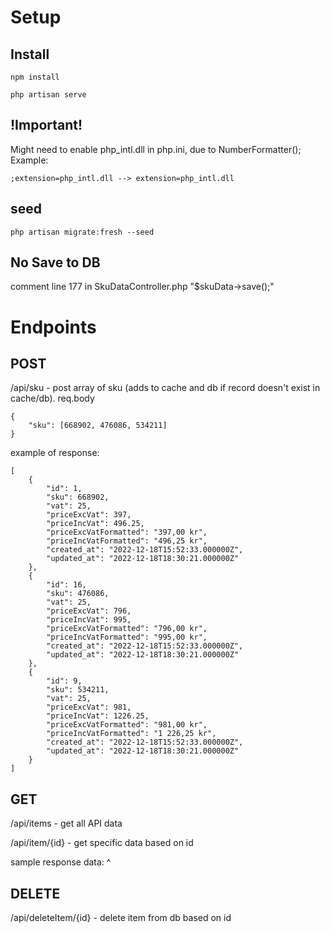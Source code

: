 # Setup

## Install
```
npm install
```

```
php artisan serve
```
## !Important!
Might need to enable php_intl.dll in php.ini, due to NumberFormatter();
Example:
```
;extension=php_intl.dll --> extension=php_intl.dll
```
## seed
```
php artisan migrate:fresh --seed
```
## No Save to DB
comment line 177 in SkuDataController.php "$skuData->save();"

# Endpoints

## POST 
/api/sku - post array of sku (adds to cache and db if record doesn't exist in cache/db).
req.body 
```
{
    "sku": [668902, 476086, 534211]
}
```
example of response:
```
[
	{
		"id": 1,
		"sku": 668902,
		"vat": 25,
		"priceExcVat": 397,
		"priceIncVat": 496.25,
		"priceExcVatFormatted": "397,00 kr",
		"priceIncVatFormatted": "496,25 kr",
		"created_at": "2022-12-18T15:52:33.000000Z",
		"updated_at": "2022-12-18T18:30:21.000000Z"
	},
	{
		"id": 16,
		"sku": 476086,
		"vat": 25,
		"priceExcVat": 796,
		"priceIncVat": 995,
		"priceExcVatFormatted": "796,00 kr",
		"priceIncVatFormatted": "995,00 kr",
		"created_at": "2022-12-18T15:52:33.000000Z",
		"updated_at": "2022-12-18T18:30:21.000000Z"
	},
	{
		"id": 9,
		"sku": 534211,
		"vat": 25,
		"priceExcVat": 981,
		"priceIncVat": 1226.25,
		"priceExcVatFormatted": "981,00 kr",
		"priceIncVatFormatted": "1 226,25 kr",
		"created_at": "2022-12-18T15:52:33.000000Z",
		"updated_at": "2022-12-18T18:30:21.000000Z"
	}
]
```
## GET 
/api/items - get all API data

/api/item/{id} - get specific data based on id

sample response data: ^

## DELETE 
/api/deleteItem/{id} - delete item from db based on id
